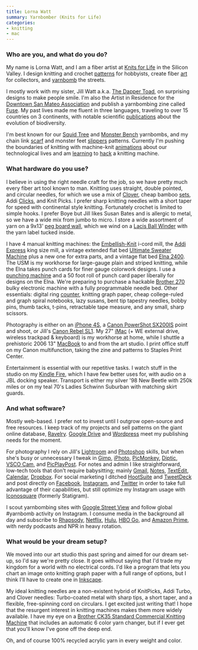```yaml
---
title: Lorna Watt
summary: Yarnbomber (Knits for Life)
categories:
- knitting
- mac
---
```


### Who are you, and what do you do?

My name is Lorna Watt, and I am a fiber artist at [Knits for Life](http://knitsforlife.com/ "Lorna's website.") in the Silicon Valley. I design knitting and crochet [patterns](https://www.etsy.com/shop/knitsforlife/ "Lorna's Etsy account.") for hobbyists, create fiber [art](http://www.ravelry.com/projects/KnitsForLife/momento-mori/ "Lorna's Ravelry project, 'Momento mori.'") for collectors, and [yarnbomb](http://knitsforlife.com/yarn-bombs/ "The Knits for Life page on yarnbombing.") the streets.

I mostly work with my sister, Jill Watt a.k.a. [The Dapper Toad](http://www.dappertoad.com/ "Jill's website."), on surprising designs to make people smile. I'm also the Artist in Residence for the [Downtown San Mateo Association](http://dsma.org/downtown-art-project/ "The website for San Mateo's Downtown Art Project.") and publish a yarnbombing zine called [Fuse](https://www.facebook.com/fusezine "The Facebook page for the Fuse yarnbombing zine."). My past lives made me fluent in three languages, traveling to over 15 countries on 3 continents, with notable scientific [publications](https://www.linkedin.com/in/lornawatt "Loran's LinkedIn profile.") about the evolution of biodiversity.

I'm best known for our [Squid Tree](http://knitsforlife.com/2013/09/11/new-squid-tree-yarnbomb/ "Lorna's post about their Squid Tree yarnbombing project.") and [Monster Bench](http://knitsforlife.com/2014/04/20/new-buttmunches-yarnbomb-monster-benches-at-the-ferry-building/ "Lorna's post about their Monster Bench yarnbombing project.") yarnbombs, and my chain link [scarf](http://www.ravelry.com/patterns/library/crochet-chain-link-scarf/ "Lorna's chain-link pattern on Ravelry.") and monster feet [slippers](http://www.ravelry.com/patterns/library/monster-slippers-2 "Lorna's monster feet pattern on Ravelry.") patterns. Currently I'm pushing the boundaries of knitting with machine-knit [animations](http://instagram.com/p/pfD3YTGe5q/ "Lorna's knitting animation on Instagram.") about our technological lives and am [learning](http://www.meetup.com/machineknit-103/ "The Meetup for the South Bay Machine Knitting Group.") to [hack](https://www.youtube.com/watch?v=GhnTSWMMtdU "A YouTube video for hacking the Brother KH-930e knitting machine.") a knitting machine.

### What hardware do you use?

I believe in using the right needle craft for the job, so we have pretty much every fiber art tool known to man. Knitting uses straight, double pointed, and circular needles, for which we use a mix of [Clover][takumi], cheap bamboo [sets][carbonized-patina-9-inch-double-point], Addi [Clicks][click], and Knit Picks. I prefer sharp knitting needles with a short taper for speed with continental style knitting. Fortunately crochet is limited to simple hooks. I prefer Boye but Jill likes Susan Bates and is allergic to metal, so we have a wide mix from jumbo to micro. I store a wide assortment of yarn on a 9x13' [peg board wall](http://knitsforlife.com/2013/03/26/the-worlds-best-yarn-storage-idea/ "Lorna's post about their peg board wall."), which we wind on a [Lacis Ball Winder][yarn-ball-winder-mo17] with the yarn label tucked inside.

I have 4 manual knitting machines: the [Embellish-Knit][] i-cord mill, the [Addi Express][express] king size mill, a vintage extended flat bed [Ultimate Sweater Machine][ultimate-sweater-machine] plus a new one for extra parts, and a vintage flat bed [Elna 2400][2400]. The USM is my workhorse for large-gauge plain and striped knitting, while the Elna takes punch cards for finer gauge colorwork designs. I use a [punching machine][pm10] and a 50 foot roll of punch card paper liberally for designs on the Elna. We're preparing to purchase a hackable [Brother 270][kh-270] bulky electronic machine with a fully programmable needle bed. Other essentials: digital ring [counter][hand-finger-tally-counter], knitting graph paper, cheap college-ruled and graph spiral notebooks, lazy susans, bent tip tapestry needles, bobby pins, thumb tacks, t-pins, retractable tape measure, and any small, sharp scissors.

Photography is either on an [iPhone 4S][iphone-4s], a [Canon PowerShot SX200IS][powershot-sx200is] point and shoot, or Jill's [Canon Rebel SL1][eos-100d]. My 27" [iMac][] (+ WE external drive, wireless trackpad & keyboard) is my workhorse at home, while I shuttle a prehistoric 2006 13" [MacBook][] to and from the art studio. I print office stuff on my Canon multifunction, taking the zine and patterns to Staples Print Center.

Entertainment is essential with our repetitive tasks. I watch stuff in the studio on my [Kindle Fire][kindle-fire], which I have few better uses for, with audio on a JBL docking speaker. Transport is either my silver '98 New Beetle with 250k miles or on my teal 70's Ladies Schwinn Suburban with matching skirt guards.

### And what software?

Mostly web-based. I prefer not to invest until I outgrow open-source and free resources. I keep track of my projects and sell patterns on the giant online database, [Ravelry][]. [Google Drive][google-drive] and [Wordpress][] meet my publishing needs for the moment.

For photography I rely on Jill's [Lightroom][] and [Photoshop][] skills, but when she's busy or unnecessary I tweak in [Gimp][], [iPhoto][], [PicMonkey][], [Diptic][diptic-ios], [VSCO Cam][vsco-cam-ios], and [PicPlayPost][picplaypost-ios]. For notes and admin I like straightforward, low-tech tools that don't require babysitting; mainly [Gmail][], [Notes][], [TextEdit][], [Calendar][ical], [Dropbox][]. For social marketing I ditched [HootSuite][] and [TweetDeck][] and post directly on [Facebook](https://www.facebook.com/knitsforlife "Lorna's Facebook account."), [Instagram](http://instagram.com/knitsforlife "Lorna's Instagram account."), and [Twitter](https://twitter.com/KnitsforLife/ "Lorna's Twitter account.") in order to take full advantage of their capabilities, but still optimize my Instagram usage with [Iconosquare][] (formerly Statigram).

I scout yarnbombing sites with [Google Street View][google-street-view] and follow global #yarnbomb activity on Instagram. I consume media in the background all day and subscribe to [Rhapsody][], [Netflix][], [Hulu][], [HBO Go][hbo-go], and [Amazon Prime][amazon-prime], with nerdy podcasts and NPR in heavy rotation.

### What would be your dream setup?

We moved into our art studio this past spring and aimed for our dream set-up, so I'd say we're pretty close. It goes without saying that I'd trade my kingdom for a world with no electrical cords. I'd like a program that lets you chart an image onto knitting graph paper with a full range of options, but I think I'll have to create one in [Inkscape][].

My ideal knitting needles are a non-existent hybrid of KnitPicks, Addi Turbo, and Clover needles: Turbo-coated metal with sharp tips, a short taper, and a flexible, free-spinning cord on circulars. I get excited just writing that! I hope that the resurgent interest in knitting machines makes them more widely available. I have my eye on a [Brother CK35 Standard Commercial Knitting Machine][ck35] that includes an automatic 6 color yarn changer, but if I ever get that you'll know I've gone off the deep end.

Oh, and of course 100% recycled acrylic yarn in every weight and color.

[ultimate-sweater-machine]: http://www.bond-america.com/products/usm.html "A knitting machine."
[2400]: http://www.aboutknittingmachines.com/TOYOTAKnittingMachines.php "A knitting machine."
[imac]: https://www.apple.com/imac/ "An all-in-one computer."
[iphone-4s]: https://en.wikipedia.org/wiki/IPhone_4S "A smartphone."
[takumi]: http://www.clover-usa.com/c/takumi-bamboo-knitting-needles_takumi-needles "A group of knitting needles."
[hand-finger-tally-counter]: https://www.amazon.com/BestDealUSA-Finger-Counter-Digital-Electronic/dp/B0098DWFC6/ "A digital knitting counter worn on the finger."
[macbook]: https://en.wikipedia.org/wiki/MacBook "A laptop."
[carbonized-patina-9-inch-double-point]: https://www.amazon.com/Stanwood-Needlecraft-Carbonized-Knitting-Needles/dp/B000OPEEGW "A set of bamboo knitting needles."
[click]: http://www.skacelknitting.com/s.nl/sc.2/category.19664/.f "A set of interchangeable circle knitting needles."
[ck35]: http://goodeys.tripod.com/goodeysknittingroom/id39.html "A commercial knitting machine."
[eos-100d]: https://en.wikipedia.org/wiki/Canon_EOS_100D "An 18 megapixel DSLR."
[express]: http://www.skacelknitting.com/s.nl/sc.2/category.27844/.f "A knitting machine."
[embellish-knit]: http://www.bond-america.com/products/embellish-knit.html "A yarn spool-knitter."
[kindle-fire]: https://www.amazon.com/Kindle-Fire-Amazon-Tablet/dp/B0051VVOB2 "An Android-based tablet."
[kh-270]: http://www.k2g2.org/wiki:brother_kh-270 "A sewing machine."
[yarn-ball-winder-mo17]: https://www.amazon.com/Lacis-Yarn-Ball-Winder-MO17/dp/B000WV5ZJS "A yarn ball winder."
[pm10]: https://www.youtube.com/watch?v=gBCz7ZRGfcQ "A punch card machine."
[powershot-sx200is]: https://www.amazon.com/Canon-PowerShot-SX200IS-Stabilized-Black/dp/B001SER45Q/ "A 12 megapixel point and shoot digital camera."
[rhapsody]: https://en.wikipedia.org/wiki/Rhapsody_(online_music_service) "A music streaming service."
[ravelry]: https://www.ravelry.com/ "A social network for knitters and crocheters."
[iconosquare]: https://pro.iconosquare.com/ "An analytics service for Instagram."
[inkscape]: https://inkscape.org/en/ "An open-source vector graphics program."
[ical]: https://en.wikipedia.org/wiki/ICal "Calendaring software included with Mac OS X."
[iphoto]: https://en.wikipedia.org/wiki/IPhoto "Photo management software for the Mac."
[netflix]: https://www.netflix.com/ "A movie rental and streaming service."
[notes]: https://en.wikipedia.org/wiki/Notes_(Apple) "A note-taking application included with Mac OS X."
[gimp]: https://www.gimp.org/ "An open-source image editor."
[google-street-view]: https://en.wikipedia.org/wiki/Google_Street_View "A map service for seeing panoramic images of a given location."
[gmail]: https://mail.google.com/mail/ "Web-based email."
[google-drive]: https://drive.google.com/ "A cloud storage service."
[tweetdeck]: https://about.twitter.com/products/tweetdeck "A multi-column Twitter client."
[textedit]: https://support.apple.com/en-us/HT2523 "A text editor included with Mac OS X."
[amazon-prime]: https://en.wikipedia.org/wiki/Amazon.com#Amazon_Prime "A membership service for Amazon."
[hulu]: https://www.hulu.com/ "A TV streaming service."
[hbo-go]: https://en.wikipedia.org/wiki/HBO#HBO_Go "A streaming service for the HBO network."
[hootsuite]: https://hootsuite.com/ "A social media management service."
[diptic-ios]: https://itunes.apple.com/us/app/diptic/id526546615 "A photo collage app."
[dropbox]: https://www.dropbox.com/ "Online syncing and storage."
[vsco-cam-ios]: https://itunes.apple.com/app/vsco-cam/id588013838 "A camera app."
[lightroom]: https://www.adobe.com/products/photoshop-lightroom.html "Photo management and editing software."
[picmonkey]: https://www.picmonkey.com/ "A web-based image editor."
[picplaypost-ios]: https://itunes.apple.com/us/app/picplaypost/id498127541 "An app for creating photo and video stories."
[photoshop]: https://www.adobe.com/products/photoshop.html "A bitmap image editor."
[wordpress]: https://wordpress.com/ "Weblog publishing software."
